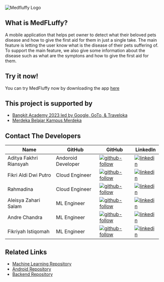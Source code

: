 ![Medfluffy Logo]([https://myoctocat.com/assets/images/base-octocat.svg](https://storage.googleapis.com/medfluffy-resources/logo.png))

## What is MedFLuffy?

A mobile application that helps pet owner to detect what their beloved pets disease and how to give the first aid for them in just a single take. The main feature is letting the user know what is the disease of their pets suffering of. To support the main feature, we also give some information about the disease such as what are the symptons and how to give the first aid for them.

## Try it now!
You can try MedFluffy now by downloading the app [here](https://kampusmerdeka.kemdikbud.go.id/) 

## This project is supported by
- [Bangkit Academy 2023 led by Google, GoTo, & Traveloka](https://kampusmerdeka.kemdikbud.go.id/) 
- [Merdeka Belajar Kampus Merdeka ](https://kampusmerdeka.kemdikbud.go.id/) 

## Contact The Developers
| Name | GitHub | GitHub | LinkedIn |
| ------ | ------ | ------ | ------ |
| Aditya Fakhri Riansyah | Andoroid Developer | [![github-follow][github-shield]][github-adit] | [![linkedin][linkedin-shield]][linkedin-adit] |
| Fikri Aldi Dwi Putro | Cloud Engineer | [![github-follow][github-shield]][github-aldi] | [![linkedin][linkedin-shield]][linkedin-aldi] |
| Rahmadina | Cloud Engineer | [![github-follow][github-shield]][github-dina] | [![linkedin][linkedin-shield]][linkedin-dina] |
| Aleisya Zahari Salam | ML Engineer | [![github-follow][github-shield]][github-ale] | [![linkedin][linkedin-shield]][linkedin-ale] |
| Andre Chandra | ML Engineer | [![github-follow][github-shield]][github-andre] | [![linkedin][linkedin-shield]][linkedin-andre] |
| Fikriyah Istiqomah | ML Engineer | [![github-follow][github-shield]][github-isti] | [![linkedin][linkedin-shield]][linkedin-isti] |

## Related Links
- [Machine Learning Repository][github-medfluffy-ml]
- [Android Repository][github-medfluffy-android]
- [Backend Repository][github-medfluffy-backend]




[//]: # (LINKS)

[github-medfluffy-ml]: https://github.com/MedFluffy/medfluffy-ml
[github-medfluffy-android]: https://github.com/MedFluffy/medfluffy-android
[github-medfluffy-backend]: https://github.com/MedFluffy/medfluffy-backend

[github-shield]: https://img.shields.io/badge/github-0077B5?style=for-the-badge&logo=github&logoColor=white

[github-adit]: https://github.com/adityafakhrii
[github-ale]: https://github.com/AleisyaZahari
[github-andre]: https://github.com/AndreC097
[github-isti]: https://github.com/fikriyahistiqomah
[github-dina]: https://github.com/rhmdin
[github-aldi]: https://github.com/fikrialdi10

[github-follow-adit]: https://img.shields.io/github/followers/adityafakhrii?style=for-the-badge
[github-follow-ale]: https://img.shields.io/github/followers/AleisyaZahari?style=social
[github-follow-andre]: https://img.shields.io/github/followers/AndreC097?style=social
[github-follow-isti]: https://img.shields.io/github/followers/fikriyahistiqomah?style=social
[github-follow-dina]: https://img.shields.io/github/followers/rhmdin?style=social
[github-follow-aldi]: https://img.shields.io/github/followers/fikrialdi10?style=social&

[linkedin-shield]: https://img.shields.io/badge/LinkedIn-0077B5?style=for-the-badge&logo=linkedin&logoColor=white

[linkedin-adit]: https://www.linkedin.com/in/adityafakhrii/
[linkedin-ale]: https://www.linkedin.com/in/aleisya-zahari-salam-5b8090222/
[linkedin-andre]: https://www.linkedin.com/in/andre-chandra-a445b2271/
[linkedin-isti]: https://www.linkedin.com/in/fikriyahistiqomah/
[linkedin-dina]: https://www.linkedin.com/in/rhmdin/
[linkedin-aldi]: https://www.linkedin.com/in/fikrialdi/
